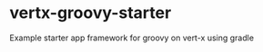 vertx-groovy-starter
====================

Example starter app framework for groovy on vert-x using gradle  